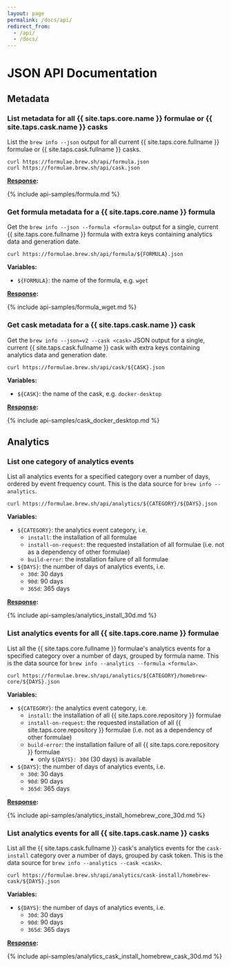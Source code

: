 ```yaml
---
layout: page
permalink: /docs/api/
redirect_from:
  - /api/
  - /docs/
---
```

# JSON API Documentation

## Metadata

### List metadata for all {{ site.taps.core.name }} formulae or {{ site.taps.cask.name }} casks

List the `brew info --json` output for all current {{ site.taps.core.fullname }} formulae or {{ site.taps.cask.fullname }} casks.

```console
curl https://formulae.brew.sh/api/formula.json
curl https://formulae.brew.sh/api/cask.json
```

**[Response](https://formulae.brew.sh/api/formula.json):**

{% include api-samples/formula.md %}

### Get formula metadata for a {{ site.taps.core.name }} formula

Get the `brew info --json --formula <formula>` output for a single, current {{ site.taps.core.fullname }} formula with extra keys containing analytics data and generation date.

```console
curl https://formulae.brew.sh/api/formula/${FORMULA}.json
```

**Variables:**

- `${FORMULA}`: the name of the formula, e.g. `wget`

**[Response](https://formulae.brew.sh/api/formula/wget.json):**

{% include api-samples/formula_wget.md %}

### Get cask metadata for a {{ site.taps.cask.name }} cask

Get the `brew info --json=v2 --cask <cask>` JSON output for a single, current {{ site.taps.cask.fullname }} cask with extra keys containing analytics data and generation date.

```console
curl https://formulae.brew.sh/api/cask/${CASK}.json
```

**Variables:**

- `${CASK}`: the name of the cask, e.g. `docker-desktop`

**[Response](https://formulae.brew.sh/api/cask/docker-desktop.json):**

{% include api-samples/cask_docker_desktop.md %}

## Analytics

### List one category of analytics events

List all analytics events for a specified category over a number of days, ordered by event frequency count. This is the data source for `brew info --analytics`.

```console
curl https://formulae.brew.sh/api/analytics/${CATEGORY}/${DAYS}.json
```

**Variables:**

- `${CATEGORY}`: the analytics event category, i.e.
  - `install`: the installation of all formulae
  - `install-on-request`: the requested installation of all formulae (i.e. not as a dependency of other formulae)
  - `build-error`: the installation failure of all formulae
- `${DAYS}`: the number of days of analytics events, i.e.
  - `30d`: 30 days
  - `90d`: 90 days
  - `365d`: 365 days

**[Response](https://formulae.brew.sh/api/analytics/install/30d.json):**

{% include api-samples/analytics_install_30d.md %}

### List analytics events for all {{ site.taps.core.name }} formulae

List all the {{ site.taps.core.fullname }} formulae's analytics events for a specified category over a number of days, grouped by formula name. This is the data source for `brew info --analytics --formula <formula>`.

```console
curl https://formulae.brew.sh/api/analytics/${CATEGORY}/homebrew-core/${DAYS}.json
```

**Variables:**

- `${CATEGORY}`: the analytics event category, i.e.
  - `install`: the installation of all {{ site.taps.core.repository }} formulae
  - `install-on-request`: the requested installation of all {{ site.taps.core.repository }} formulae (i.e. not as a dependency of other formulae)
  - `build-error`: the installation failure of all {{ site.taps.core.repository }} formulae
    - only `${DAYS}: 30d` (30 days) is available
- `${DAYS}`: the number of days of analytics events, i.e.
  - `30d`: 30 days
  - `90d`: 90 days
  - `365d`: 365 days

**[Response](https://formulae.brew.sh/api/analytics/install/homebrew-core/30d.json):**

{% include api-samples/analytics_install_homebrew_core_30d.md %}

### List analytics events for all {{ site.taps.cask.name }} casks

List all the {{ site.taps.cask.fullname }} cask's analytics events for the `cask-install` category over a number of days, grouped by cask token.
This is the data source for `brew info --analytics --cask <cask>`.

```console
curl https://formulae.brew.sh/api/analytics/cask-install/homebrew-cask/${DAYS}.json
```

**Variables:**

- `${DAYS}`: the number of days of analytics events, i.e.
  - `30d`: 30 days
  - `90d`: 90 days
  - `365d`: 365 days

**[Response](https://formulae.brew.sh/api/analytics/cask-install/homebrew-cask/30d.json):**

{% include api-samples/analytics_cask_install_homebrew_cask_30d.md %}
